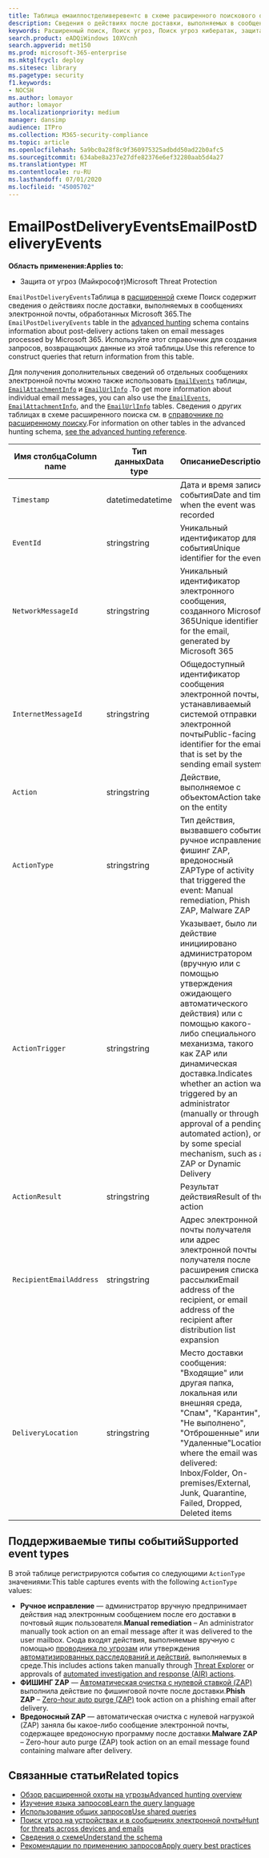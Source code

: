 ```yaml
---
title: Таблица емаилпостделиверевентс в схеме расширенного поискового окна
description: Сведения о действиях после доставки, выполняемых в сообщениях электронной почты Microsoft 365 в таблице Емаилпостделиверевентс расширенной схемы подхождения
keywords: Расширенный поиск, Поиск угроз, Поиск угроз кибератак, защита от угроз Майкрософт, Microsoft 365, MTP, m365, поиск, запрос, телеметрии, Справочник по схемам, Кусто, таблица, столбец, тип данных, описание, Емаилпостделиверевентс, идентификатор сетевого сообщения, отправитель, получатель, идентификатор вложения, имя вложения, идентификатор сообщения, отправитель, фишинг вредоносности
search.product: eADQiWindows 10XVcnh
search.appverid: met150
ms.prod: microsoft-365-enterprise
ms.mktglfcycl: deploy
ms.sitesec: library
ms.pagetype: security
f1.keywords:
- NOCSH
ms.author: lomayor
author: lomayor
ms.localizationpriority: medium
manager: dansimp
audience: ITPro
ms.collection: M365-security-compliance
ms.topic: article
ms.openlocfilehash: 5a9bc0a28f8c9f360975325adbdd50ad22b0afc5
ms.sourcegitcommit: 634abe8a237e27dfe82376e6ef32280aab5d4a27
ms.translationtype: MT
ms.contentlocale: ru-RU
ms.lasthandoff: 07/01/2020
ms.locfileid: "45005702"
---
```

# <a name="emailpostdeliveryevents"></a><span data-ttu-id="c0e1e-104">EmailPostDeliveryEvents</span><span class="sxs-lookup"><span data-stu-id="c0e1e-104">EmailPostDeliveryEvents</span></span>

<span data-ttu-id="c0e1e-105">**Область применения:**</span><span class="sxs-lookup"><span data-stu-id="c0e1e-105">**Applies to:**</span></span>
- <span data-ttu-id="c0e1e-106">Защита от угроз (Майкрософт)</span><span class="sxs-lookup"><span data-stu-id="c0e1e-106">Microsoft Threat Protection</span></span>

<span data-ttu-id="c0e1e-107">`EmailPostDeliveryEvents`Таблица в [расширенной](advanced-hunting-overview.md) схеме Поиск содержит сведения о действиях после доставки, выполняемых в сообщениях электронной почты, обработанных Microsoft 365.</span><span class="sxs-lookup"><span data-stu-id="c0e1e-107">The `EmailPostDeliveryEvents` table in the [advanced hunting](advanced-hunting-overview.md) schema contains information about post-delivery actions taken on email messages processed by Microsoft 365.</span></span> <span data-ttu-id="c0e1e-108">Используйте этот справочник для создания запросов, возвращающих данные из этой таблицы.</span><span class="sxs-lookup"><span data-stu-id="c0e1e-108">Use this reference to construct queries that return information from this table.</span></span>

<span data-ttu-id="c0e1e-109">Для получения дополнительных сведений об отдельных сообщениях электронной почты можно также использовать [`EmailEvents`](advanced-hunting-emailevents-table.md) таблицы, [`EmailAttachmentInfo`](advanced-hunting-emailattachmentinfo-table.md) и [`EmailUrlInfo`](advanced-hunting-emailurlinfo-table.md) .</span><span class="sxs-lookup"><span data-stu-id="c0e1e-109">To get more information about individual email messages, you can also use the [`EmailEvents`](advanced-hunting-emailevents-table.md), [`EmailAttachmentInfo`](advanced-hunting-emailattachmentinfo-table.md), and the [`EmailUrlInfo`](advanced-hunting-emailurlinfo-table.md) tables.</span></span> <span data-ttu-id="c0e1e-110">Сведения о других таблицах в схеме расширенного поиска см. в [справочнике по расширенному поиску](advanced-hunting-schema-tables.md).</span><span class="sxs-lookup"><span data-stu-id="c0e1e-110">For information on other tables in the advanced hunting schema, [see the advanced hunting reference](advanced-hunting-schema-tables.md).</span></span>

| <span data-ttu-id="c0e1e-111">Имя столбца</span><span class="sxs-lookup"><span data-stu-id="c0e1e-111">Column name</span></span> | <span data-ttu-id="c0e1e-112">Тип данных</span><span class="sxs-lookup"><span data-stu-id="c0e1e-112">Data type</span></span> | <span data-ttu-id="c0e1e-113">Описание</span><span class="sxs-lookup"><span data-stu-id="c0e1e-113">Description</span></span> |
|-------------|-----------|-------------|
| `Timestamp` | <span data-ttu-id="c0e1e-114">datetime</span><span class="sxs-lookup"><span data-stu-id="c0e1e-114">datetime</span></span> | <span data-ttu-id="c0e1e-115">Дата и время записи события</span><span class="sxs-lookup"><span data-stu-id="c0e1e-115">Date and time when the event was recorded</span></span> |
| `EventId` | <span data-ttu-id="c0e1e-116">string</span><span class="sxs-lookup"><span data-stu-id="c0e1e-116">string</span></span> | <span data-ttu-id="c0e1e-117">Уникальный идентификатор для события</span><span class="sxs-lookup"><span data-stu-id="c0e1e-117">Unique identifier for the event</span></span> |
| `NetworkMessageId` | <span data-ttu-id="c0e1e-118">string</span><span class="sxs-lookup"><span data-stu-id="c0e1e-118">string</span></span> | <span data-ttu-id="c0e1e-119">Уникальный идентификатор электронного сообщения, созданного Microsoft 365</span><span class="sxs-lookup"><span data-stu-id="c0e1e-119">Unique identifier for the email, generated by Microsoft 365</span></span> |
| `InternetMessageId` | <span data-ttu-id="c0e1e-120">string</span><span class="sxs-lookup"><span data-stu-id="c0e1e-120">string</span></span> | <span data-ttu-id="c0e1e-121">Общедоступный идентификатор сообщения электронной почты, устанавливаемый системой отправки электронной почты</span><span class="sxs-lookup"><span data-stu-id="c0e1e-121">Public-facing identifier for the email that is set by the sending email system</span></span> |
| `Action` | <span data-ttu-id="c0e1e-122">string</span><span class="sxs-lookup"><span data-stu-id="c0e1e-122">string</span></span> | <span data-ttu-id="c0e1e-123">Действие, выполняемое с объектом</span><span class="sxs-lookup"><span data-stu-id="c0e1e-123">Action taken on the entity</span></span> |
| `ActionType` | <span data-ttu-id="c0e1e-124">string</span><span class="sxs-lookup"><span data-stu-id="c0e1e-124">string</span></span> | <span data-ttu-id="c0e1e-125">Тип действия, вызвавшего событие: ручное исправление, фишинг ZAP, вредоносный ZAP</span><span class="sxs-lookup"><span data-stu-id="c0e1e-125">Type of activity that triggered the event: Manual remediation, Phish ZAP, Malware ZAP</span></span> |
| `ActionTrigger` | <span data-ttu-id="c0e1e-126">string</span><span class="sxs-lookup"><span data-stu-id="c0e1e-126">string</span></span> | <span data-ttu-id="c0e1e-127">Указывает, было ли действие инициировано администратором (вручную или с помощью утверждения ожидающего автоматического действия) или с помощью какого-либо специального механизма, такого как ZAP или динамическая доставка.</span><span class="sxs-lookup"><span data-stu-id="c0e1e-127">Indicates whether an action was triggered by an administrator (manually or through approval of a pending automated action), or by some special mechanism, such as a ZAP or Dynamic Delivery</span></span> |
| `ActionResult` | <span data-ttu-id="c0e1e-128">string</span><span class="sxs-lookup"><span data-stu-id="c0e1e-128">string</span></span> | <span data-ttu-id="c0e1e-129">Результат действия</span><span class="sxs-lookup"><span data-stu-id="c0e1e-129">Result of the action</span></span> |
| `RecipientEmailAddress` | <span data-ttu-id="c0e1e-130">string</span><span class="sxs-lookup"><span data-stu-id="c0e1e-130">string</span></span> | <span data-ttu-id="c0e1e-131">Адрес электронной почты получателя или адрес электронной почты получателя после расширения списка рассылки</span><span class="sxs-lookup"><span data-stu-id="c0e1e-131">Email address of the recipient, or email address of the recipient after distribution list expansion</span></span> |
| `DeliveryLocation` | <span data-ttu-id="c0e1e-132">string</span><span class="sxs-lookup"><span data-stu-id="c0e1e-132">string</span></span> | <span data-ttu-id="c0e1e-133">Место доставки сообщения: "Входящие" или другая папка, локальная или внешняя среда, "Спам", "Карантин", "Не выполнено", "Отброшенные" или "Удаленные"</span><span class="sxs-lookup"><span data-stu-id="c0e1e-133">Location where the email was delivered: Inbox/Folder, On-premises/External, Junk, Quarantine, Failed, Dropped, Deleted items</span></span> |

## <a name="supported-event-types"></a><span data-ttu-id="c0e1e-134">Поддерживаемые типы событий</span><span class="sxs-lookup"><span data-stu-id="c0e1e-134">Supported event types</span></span>
<span data-ttu-id="c0e1e-135">В этой таблице регистрируются события со следующими `ActionType` значениями:</span><span class="sxs-lookup"><span data-stu-id="c0e1e-135">This table captures events with the following `ActionType` values:</span></span>

- <span data-ttu-id="c0e1e-136">**Ручное исправление** — администратор вручную предпринимает действия над электронным сообщением после его доставки в почтовый ящик пользователя.</span><span class="sxs-lookup"><span data-stu-id="c0e1e-136">**Manual remediation** – An administrator manually took action on an email message after it was delivered to the user mailbox.</span></span> <span data-ttu-id="c0e1e-137">Сюда входят действия, выполняемые вручную с помощью [проводника по угрозам](../office-365-security/threat-explorer.md) или утверждения [автоматизированных расследований и действий](mtp-autoir-actions.md), выполняемых в среде.</span><span class="sxs-lookup"><span data-stu-id="c0e1e-137">This includes actions taken manually through [Threat Explorer](../office-365-security/threat-explorer.md) or approvals of [automated investigation and response (AIR) actions](mtp-autoir-actions.md).</span></span>
- <span data-ttu-id="c0e1e-138">**ФИШИНГ ZAP** — [Автоматическая очистка с нулевой ставкой (ZAP)](../office-365-security/zero-hour-auto-purge.md) выполнила действие по фишинговой почте после доставки.</span><span class="sxs-lookup"><span data-stu-id="c0e1e-138">**Phish ZAP** – [Zero-hour auto purge (ZAP)](../office-365-security/zero-hour-auto-purge.md) took action on a phishing email after delivery.</span></span>
- <span data-ttu-id="c0e1e-139">**Вредоносный ZAP** — автоматическая очистка с нулевой нагрузкой (ZAP) заняла бы какое-либо сообщение электронной почты, содержащее вредоносную программу после доставки.</span><span class="sxs-lookup"><span data-stu-id="c0e1e-139">**Malware ZAP** – Zero-hour auto purge (ZAP) took action on an email message found containing malware after delivery.</span></span>

## <a name="related-topics"></a><span data-ttu-id="c0e1e-140">Связанные статьи</span><span class="sxs-lookup"><span data-stu-id="c0e1e-140">Related topics</span></span>
- [<span data-ttu-id="c0e1e-141">Обзор расширенной охоты на угрозы</span><span class="sxs-lookup"><span data-stu-id="c0e1e-141">Advanced hunting overview</span></span>](advanced-hunting-overview.md)
- [<span data-ttu-id="c0e1e-142">Изучение языка запросов</span><span class="sxs-lookup"><span data-stu-id="c0e1e-142">Learn the query language</span></span>](advanced-hunting-query-language.md)
- [<span data-ttu-id="c0e1e-143">Использование общих запросов</span><span class="sxs-lookup"><span data-stu-id="c0e1e-143">Use shared queries</span></span>](advanced-hunting-shared-queries.md)
- [<span data-ttu-id="c0e1e-144">Поиск угроз на устройствах и в сообщениях электронной почты</span><span class="sxs-lookup"><span data-stu-id="c0e1e-144">Hunt for threats across devices and emails</span></span>](advanced-hunting-query-emails-devices.md)
- [<span data-ttu-id="c0e1e-145">Сведения о схеме</span><span class="sxs-lookup"><span data-stu-id="c0e1e-145">Understand the schema</span></span>](advanced-hunting-schema-tables.md)
- [<span data-ttu-id="c0e1e-146">Рекомендации по применению запросов</span><span class="sxs-lookup"><span data-stu-id="c0e1e-146">Apply query best practices</span></span>](advanced-hunting-best-practices.md)